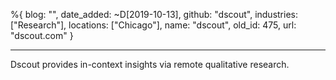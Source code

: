 %{
  blog: "",
  date_added: ~D[2019-10-13],
  github: "dscout",
  industries: ["Research"],
  locations: ["Chicago"],
  name: "dscout",
  old_id: 475,
  url: "dscout.com"
}

---

Dscout provides in-context insights via remote qualitative research.
